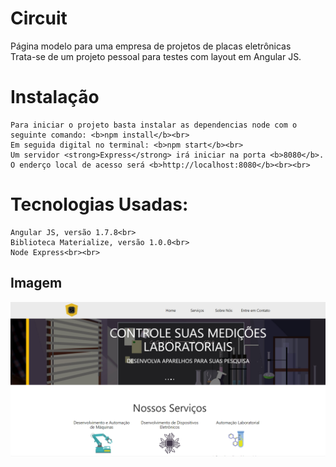 # Circuit
 Página modelo para uma empresa de projetos de placas eletrônicas<br>
 Trata-se de um projeto pessoal para testes com layout em Angular JS.<br>
# Instalação
    Para iniciar o projeto basta instalar as dependencias node com o seguinte comando: <b>npm install</b><br>
    Em seguida digital no terminal: <b>npm start</b><br>
    Um servidor <strong>Express</strong> irá iniciar na porta <b>8080</b>. O enderço local de acesso será <b>http://localhost:8080</b><br><br>
 # Tecnologias Usadas:
    Angular JS, versão 1.7.8<br>
    Biblioteca Materialize, versão 1.0.0<br>
    Node Express<br><br>
## Imagem
![](/vendor/images/home.PNG)